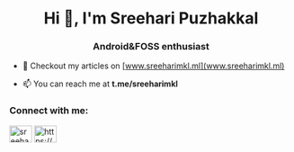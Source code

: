<h1 align="center">Hi 👋, I'm Sreehari Puzhakkal</h1>
<h3 align="center">Android&FOSS enthusiast</h3>

- 📝 Checkout my articles on [www.sreeharimkl.ml](www.sreeharimkl.ml)

- 📫 You can reach me at **t.me/sreeharimkl**


<h3 align="left">Connect with me:</h3>
<p align="left">
<a href="https://instagram.com/sreeharimkl" target="blank"><img align="center" src="https://raw.githubusercontent.com/rahuldkjain/github-profile-readme-generator/neutral-icons/src/images/icons/Social/instagram.svg" alt="sreeharimkl" height="30" width="40" /></a>
<a href="/https://www.sreeharimkl.ml" target="blank"><img align="center" src="https://raw.githubusercontent.com/rahuldkjain/github-profile-readme-generator/neutral-icons/src/images/icons/Social/rss.svg" alt="https://www.sreeharimkl.ml" height="30" width="40" /></a>
</p>

